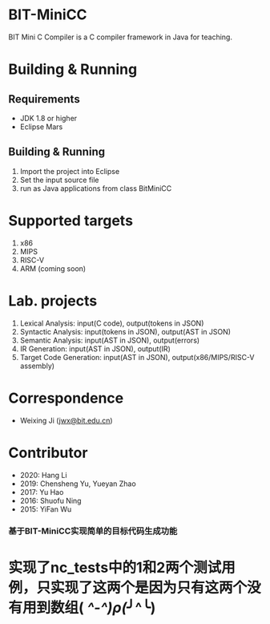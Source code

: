 # BIT-MiniCC
BIT Mini C Compiler is a C compiler framework in Java for teaching.

# Building & Running
## Requirements
* JDK 1.8 or higher
* Eclipse Mars

## Building & Running
1. Import the project into Eclipse
2. Set the input source file
3. run as Java applications from class BitMiniCC

# Supported targets
1. x86
2. MIPS
3. RISC-V
4. ARM (coming soon)

# Lab. projects
1. Lexical Analysis: input(C code), output(tokens in JSON)
2. Syntactic Analysis: input(tokens in JSON), output(AST in JSON)
3. Semantic Analysis: input(AST in JSON), output(errors)
4. IR Generation: input(AST in JSON), output(IR)
5. Target Code Generation: input(AST in JSON), output(x86/MIPS/RISC-V assembly)

# Correspondence
* Weixing Ji (jwx@bit.edu.cn) 

# Contributor
* 2020: Hang Li
* 2019: Chensheng Yu, Yueyan Zhao
* 2017: Yu Hao
* 2016: Shuofu Ning
* 2015: YiFan Wu


### 基于BIT-MiniCC实现简单的目标代码生成功能
实现了nc_tests中的1和2两个测试用例，只实现了这两个是因为只有这两个没有用到数组( *^-^)ρ(*╯^╰)
=======